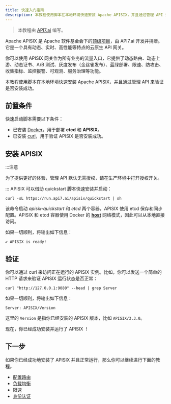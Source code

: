 ```yaml
---
title: 快速入门指南
description: 本教程使用脚本在本地环境快速安装 Apache APISIX，并且通过管理 API 来验证是否安装成功。
---
```


<head>
  <link rel="canonical" href="https://docs.api7.ai/apisix/getting-started/" />
</head>

> 本教程由 [API7.ai](https://api7.ai/) 编写。

Apache APISIX 是 Apache 软件基金会下的[顶级项目](https://projects.apache.org/project.html?apisix)，由 API7.ai 开发并捐赠。它是一个具有动态、实时、高性能等特点的云原生 API 网关。

你可以使用 APISIX 网关作为所有业务的流量入口，它提供了动态路由、动态上游、动态证书、A/B 测试、灰度发布（金丝雀发布）、蓝绿部署、限速、防攻击、收集指标、监控报警、可观测、服务治理等功能。

本教程使用脚本在本地环境快速安装 Apache APISIX，并且通过管理 API 来验证是否安装成功。

## 前置条件

快速启动脚本需要以下条件：

* 已安装 [Docker](https://docs.docker.com/get-docker/)，用于部署  **etcd** 和 **APISIX**。
* 已安装 [curl](https://curl.se/)，用于验证 APISIX 是否安装成功。

## 安装 APISIX

:::注意

为了提供更好的体验，管理 API 默认无需授权，请在生产环境中打开授权开关。

:::
APISIX 可以借助 quickstart 脚本快速安装并启动：

```shell
curl -sL https://run.api7.ai/apisix/quickstart | sh
```

该命令启动 _apisix-quickstart_ 和 _etcd_ 两个容器，APISIX 使用 etcd 保存和同步配置。APISIX 和 etcd 容器使用 Docker 的 [**host**](https://docs.docker.com/network/host/) 网络模式，因此可以从本地直接访问。

如果一切顺利，将输出如下信息：

```text
✔ APISIX is ready!
```

## 验证

你可以通过 curl 来访问正在运行的 APISIX 实例。比如，你可以发送一个简单的 HTTP 请求来验证 APISIX 运行状态是否正常：

```shell
curl "http://127.0.0.1:9080" --head | grep Server
```

如果一切顺利，将输出如下信息：

```text
Server: APISIX/Version
```

这里的 `Version` 是指你已经安装的 APISIX 版本，比如 `APISIX/3.3.0`。

现在，你已经成功安装并运行了 APISIX ！

## 下一步

如果你已经成功地安装了 APISIX 并且正常运行，那么你可以继续进行下面的教程。

* [配置路由](configure-routes.md)
* [负载均衡](load-balancing.md)
* [限速](rate-limiting.md)
* [身份认证](key-authentication.md)
